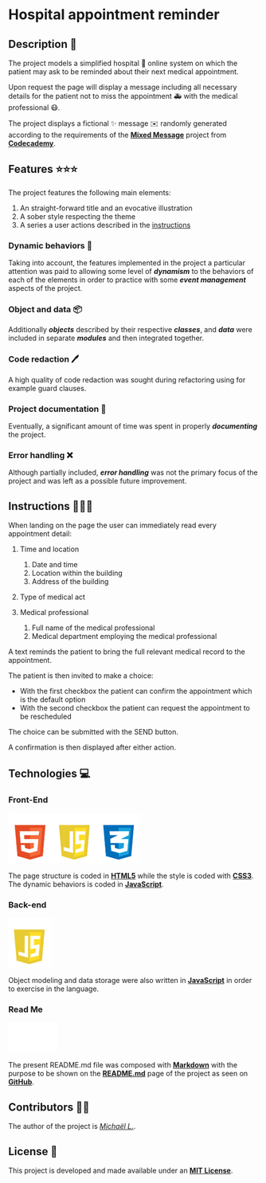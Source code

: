 # Hospital appointment reminder

## Description :mag_right:
The project models a simplified hospital :hospital: online system on which the patient may ask to be reminded about their next medical appointment. 

Upon request the page will display a message including all necessary details for the patient not to miss the appointment :ambulance: with the medical professional :mask:.

The project displays a fictional :sparkles: message :envelope: randomly generated according to the requirements of the [**Mixed Message**](https://www.codecademy.com/paths/back-end-engineer-career-path/tracks/becp-22-portfolio-project-mixed-messages/modules/becp-22-mixed-messages/kanban_projects/mixed-messages) project from [**Codecademy**](https://www.codecademy.com/).

## Features :star::star::star:
The project features the following main elements:
1. An straight-forward title and an evocative illustration
3. A sober style respecting the theme
4. A series a user actions described in the [instructions](#instructions)

### Dynamic behaviors :dizzy: 
Taking into account, the features implemented in the project a particular attention was paid to allowing some level of **_dynamism_** to the behaviors of each of the elements in order to practice with some **_event management_** aspects of the project.

### Object and data :package:
Additionally **_objects_** described by their respective **_classes_**, and **_data_** were included in separate **_modules_** and then integrated together.

### Code redaction :pen:

A high quality of code redaction was sought during refactoring using for example guard clauses.

### Project documentation :notebook:

Eventually, a significant amount of time was spent in properly **_documenting_** the project.

### Error handling :x:

Although partially included, **_error handling_** was not the primary focus of the project and was left as a possible future improvement.

## Instructions :mega::mega::mega:

When landing on the page the user can immediately read every appointment detail:

1. Time and location

   1. Date and time
   2. Location within the building
   3. Address of the building

2. Type of medical act

3. Medical professional
   1. Full name of the medical professional
   2. Medical department employing the medical professional

A text reminds the patient to bring the full relevant medical record to the appointment.

The patient is then invited to make a choice:

+ With the first checkbox the patient can confirm the appointment which is the default option
+ With the second checkbox the patient can request the appointment to be rescheduled

The choice can be submitted with the SEND button.

A confirmation is then displayed after either action.

## Technologies :computer:

### Front-End
<img src=".//resources/images/HTML-CSS-JS.png" height="100px">


The page structure is coded in [**HTML5**](https://developer.mozilla.org/en-US/docs/Web/HTML) while the style is coded with [**CSS3**](https://developer.mozilla.org/en-US/docs/Web/CSS). The dynamic behaviors is coded in [**JavaScript**](https://developer.mozilla.org/en-US/docs/Web/JavaScript).

### Back-end
<img src=".//resources/images/JS.png" height="100px">

Object modeling and data storage were also written in [**JavaScript**](https://developer.mozilla.org/en-US/docs/Web/JavaScript) in order to exercise in the language.

### Read Me
<img src=".//resources/images/MD.png" height="60px">

The present README.md file was composed with [**Markdown**](https://developer.mozilla.org/en-US/docs/MDN/Contribute/Markdown_in_MDN) with the purpose to be shown on the [**README.md**](https://github.com/michaellaurac/mixed-messages#readme)  page of the project as seen on [**GitHub**](https://github.com/).

## Contributors :woman::man:

The author of the project is [*Michaël L.*](https://github.com/michaellaurac).

## License :briefcase:

This project is developed and made available under an [**MIT License**](https://choosealicense.com/licenses/mit/).
